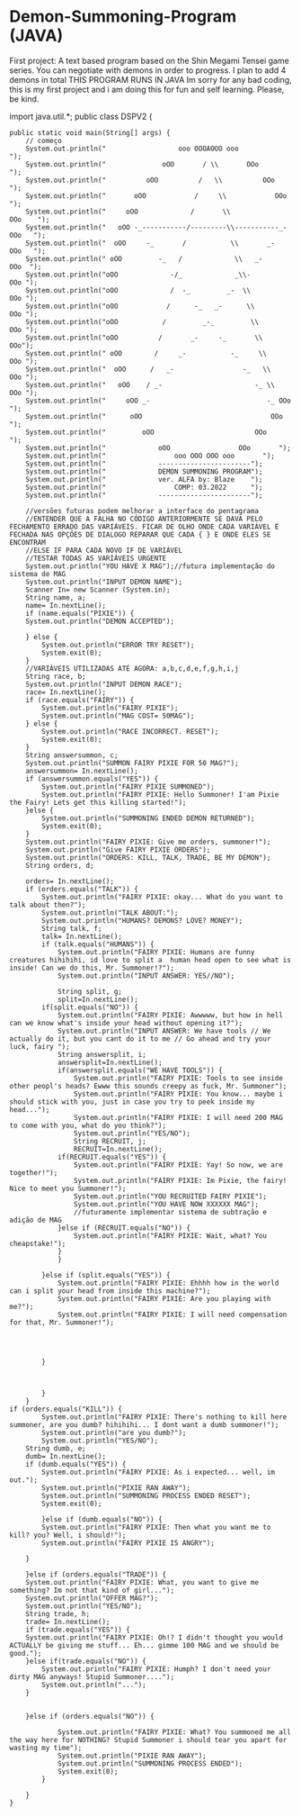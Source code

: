 # Demon-Summoning-Program (JAVA)
First project: A text based program based on the Shin Megami Tensei game series. You can negotiate with demons in order to progress. I plan to add 4 demons in total 
THIS PROGRAM RUNS IN JAVA
Im sorry for any bad coding, this is my first project and i am doing this for fun and self learning. Please, be kind.

import java.util.*;
public class DSPV2 {

	public static void main(String[] args) {
		// começo
		System.out.println("                  ooo OOOAOOO ooo             ");		
		System.out.println("              oOO       / \\       OOo          ");
		System.out.println("          oOO          /   \\          OOo       ");
		System.out.println("       oOO            /     \\            OOo     ");
		System.out.println("     oOO             /       \\             OOo    ");
		System.out.println("   oOO -_-----------/---------\\-----------_- OOo   ");
		System.out.println("  oOO     -_       /           \\       _-     OOo   ");
		System.out.println(" oOO         -_   /             \\   _-         OOo  ");
		System.out.println("oOO             -/_             _\\-             OOo ");
		System.out.println("oOO             /  -_         _-  \\             OOo ");
		System.out.println("oOO            /      -_   _-      \\            OOo ");
		System.out.println("oOO           /         _-_         \\           OOo ");
		System.out.println("oOO          /       _-     -_       \\          OOo");
		System.out.println(" oOO        /     _-           -_     \\        OOo ");
		System.out.println("  oOO      /   _-                 -_   \\      OOo ");
		System.out.println("   oOO    / _-                       -_ \\    OOo ");
		System.out.println("     oOO _-                             -_ OOo   ");
		System.out.println("      oOO                                OOo  ");
		System.out.println("         oOO                         OOo      ");
		System.out.println("             oOO                 OOo       ");
		System.out.println("                 ooo OOO OOO ooo       ");
		System.out.println("             -----------------------");
		System.out.println("             DEMON SUMMONING PROGRAM");
		System.out.println("             ver. ALFA by: Blaze    ");
		System.out.println("                 COMP: 03.2022      ");
		System.out.println("             -----------------------");

		//versões futuras podem melhorar a interface do pentagrama
		//ENTENDER QUE A FALHA NO CÓDIGO ANTERIORMENTE SE DAVA PELO FECHAMENTO ERRADO DAS VARIÁVEIS. FICAR DE OLHO ONDE CADA VARIÁVEL É FECHADA NAS OPÇÕES DE DIALOGO REPARAR QUE CADA { } E ONDE ELES SE ENCONTRAM
		//ELSE IF PARA CADA NOVO IF DE VARIÁVEL
		//TESTAR TODAS AS VARIÁVEIS URGENTE
		System.out.println("YOU HAVE X MAG");//futura implementação do sistema de MAG
		System.out.println("INPUT DEMON NAME");
		Scanner In= new Scanner (System.in);
		String name, a;
		name= In.nextLine();
		if (name.equals("PIXIE")) {
		System.out.println("DEMON ACCEPTED");
	
		} else {
			System.out.println("ERROR TRY RESET");
			System.exit(0);
		} 
		//VARIÁVEIS UTILIZADAS ATÉ AGORA: a,b,c,d,e,f,g,h,i,j
		String race, b;
		System.out.println("INPUT DEMON RACE");
		race= In.nextLine();
		if (race.equals("FAIRY")) {
			System.out.println("FAIRY PIXIE");
			System.out.println("MAG COST= 50MAG");
		} else {
			System.out.println("RACE INCORRECT. RESET");
			System.exit(0);
		}
		String answersummon, c;
		System.out.println("SUMMON FAIRY PIXIE FOR 50 MAG?");
		answersummon= In.nextLine();
		if (answersummon.equals("YES")) {
			System.out.println("FAIRY PIXIE SUMMONED");
			System.out.println("FAIRY PIXIE: Hello Summoner! I'am Pixie the Fairy! Lets get this killing started!");
		}else {
			System.out.println("SUMMONING ENDED DEMON RETURNED");
			System.exit(0);
		}
		System.out.println("FAIRY PIXIE: Give me orders, summoner!");
		System.out.println("Give FAIRY PIXIE ORDERS");
		System.out.println("ORDERS: KILL, TALK, TRADE, BE MY DEMON");
		String orders, d;
		
		orders= In.nextLine();
		if (orders.equals("TALK")) {
			System.out.println("FAIRY PIXIE: okay... What do you want to talk about then?");
			System.out.println("TALK ABOUT:");
			System.out.println("HUMANS? DEMONS? LOVE? MONEY");
			String talk, f;
			talk= In.nextLine();
			if (talk.equals("HUMANS")) {
				System.out.println("FAIRY PIXIE: Humans are funny creatures hihihihi, id love to split a  human head open to see what is inside! Can we do this, Mr. Summoner!?");
				System.out.println("INPUT ANSWER: YES//NO");
		
				String split, g;
				split=In.nextLine();
			if(split.equals("NO")) {
				System.out.println("FAIRY PIXIE: Awwwww, but how in hell can we know what's inside your head without opening it?");
				System.out.println("INPUT ANSWER: We have tools // We actually do it, but you cant do it to me // Go ahead and try your luck, fairy ");
				String answersplit, i;
				answersplit=In.nextLine();
				if(answersplit.equals("WE HAVE TOOLS")) {
					System.out.println("FAIRY PIXIE: Tools to see inside other peopl's heads? Ewww this sounds creepy as fuck, Mr. Summoner");
					System.out.println("FAIRY PIXIE: You know... maybe i should stick with you, just in case you try to peek inside my head...");
					System.out.println("FAIRY PIXIE: I will need 200 MAG to come with you, what do you think?");
					System.out.println("YES/NO");
					String RECRUIT, j;
					RECRUIT=In.nextLine();
				if(RECRUIT.equals("YES")) {
					System.out.println("FAIRY PIXIE: Yay! So now, we are together!");
					System.out.println("FAIRY PIXIE: Im Pixie, the fairy! Nice to meet you Summoner!");
					System.out.println("YOU RECRUITED FAIRY PIXIE");
					System.out.println("YOU HAVE NOW XXXXXX MAG");
					//futuramente implementar sistema de subtração e adição de MAG
				}else if (RECRUIT.equals("NO")) {
					System.out.println("FAIRY PIXIE: Wait, what? You cheapstake!");
				}
				}
				
			}else if (split.equals("YES")) {
				System.out.println("FAIRY PIXIE: Ehhhh how in the world can i split your head from inside this machine?");
				System.out.println("FAIRY PIXIE: Are you playing with me?");
				System.out.println("FAIRY PIXIE: I will need compensation for that, Mr. Summoner!");
				
			
				
				
			}
			
			
			
			}
		}
	if (orders.equals("KILL")) {
			System.out.println("FAIRY PIXIE: There's nothing to kill here summoner, are you dumb? hihihihi... I dont want a dumb summoner!");
			System.out.println("are you dumb?");
			System.out.println("YES/NO");
		String dumb, e;
		dumb= In.nextLine();
		if (dumb.equals("YES")) {
			System.out.println("FAIRY PIXIE: As i expected... well, im out.");
			System.out.println("PIXIE RAN AWAY");
			System.out.println("SUMMONING PROCESS ENDED RESET");
			System.exit(0);
			
			}else if (dumb.equals("NO")) {
			System.out.println("FAIRY PIXIE: Then what you want me to kill? you? Well, i should!");
			System.out.println("FAIRY PIXIE IS ANGRY");
		
		}
		
		}else if (orders.equals("TRADE")) {
		System.out.println("FAIRY PIXIE: What, you want to give me something? Im not that kind of girl...");
		System.out.println("OFFER MAG?");
		System.out.println("YES/NO");
        String trade, h;
		trade= In.nextLine();
		if (trade.equals("YES")) {
		System.out.println("FAIRY PIXIE: Oh!? I didn't thought you would ACTUALLY be giving me stuff... Eh... gimme 100 MAG and we should be good.");
		}else if(trade.equals("NO")) {
			System.out.println("FAIRY PIXIE: Humph? I don't need your dirty MAG anyways! Stupid Summoner....");
			System.out.println("...");
		}
		
		
		}else if (orders.equals("NO")) {
		
				System.out.println("FAIRY PIXIE: What? You summoned me all the way here for NOTHING? Stupid Summoner i should tear you apart for wasting my time");
				System.out.println("PIXIE RAN AWAY");
				System.out.println("SUMMONING PROCESS ENDED");
				System.exit(0);
			}
		
		}
	}




